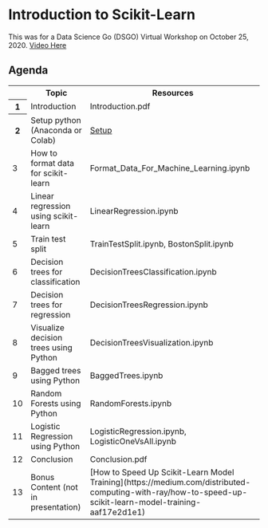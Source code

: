 # Introduction to Scikit-Learn

This was for a Data Science Go (DSGO) Virtual Workshop on October 25, 2020. [Video Here](https://youtu.be/FFKMk6mcJlM)

## Agenda

<table>
  <colgroup span="4"></colgroup>
  <tbody><tr>
  	<th></th>
    <th>Topic</th>
    <th>Resources</th>
  </tr>
  <tr>
  	<th>1</th>
    <td>Introduction</td>
    <td>Introduction.pdf</td>
  </tr>
  <tr>
  	<th>2</th>
    <td>Setup python (Anaconda or Colab)</td>
    <td><a href="https://github.com/mGalarnyk/DSGO_IntroductionScikitLearn/blob/main/Setup.md">Setup</a></td>
  </tr>
  <tr>
    <td>3</td>
    <td>How to format data for scikit-learn</td>
    <td>Format_Data_For_Machine_Learning.ipynb</td>
  </tr>    
  <tr>
    <td>4</td>
    <td>Linear regression using scikit-learn</td>
    <td>LinearRegression.ipynb</td>
  </tr>
  <tr>
    <td>5</td>
    <td>Train test split</td>
    <td>TrainTestSplit.ipynb, BostonSplit.ipynb</td>    
  </tr>
  <tr>
    <td>6</td>
    <td>Decision trees for classification</td>
    <td>DecisionTreesClassification.ipynb</td>
  </tr>
  <tr>
    <td>7</td>
    <td>Decision trees for regression</td>
    <td>DecisionTreesRegression.ipynb</td>
  </tr>
  <tr>
    <td>8</td>
    <td>Visualize decision trees using Python</td>
    <td>DecisionTreesVisualization.ipynb</td>
  </tr>
   <tr>
    <td>9</td>
    <td>Bagged trees using Python</td>
    <td>BaggedTrees.ipynb</td>
  </tr>
  <tr>
    <td>10</td>
    <td>Random Forests using Python</td>
    <td>RandomForests.ipynb</td>
  </tr>
  <tr>
    <td>11</td>
    <td>Logistic Regression using Python</td>
    <td>LogisticRegression.ipynb, LogisticOneVsAll.ipynb </td>
  </tr>  
  <tr>
    <td>12</td>
    <td>Conclusion</td>
    <td>Conclusion.pdf</td>
  </tr>
  <tr>
    <td>13</td>
    <td>Bonus Content (not in presentation)</td>
    <td>[How to Speed Up Scikit-Learn Model Training](https://medium.com/distributed-computing-with-ray/how-to-speed-up-scikit-learn-model-training-aaf17e2d1e1)</td>
  </tr>
</tbody></table>
